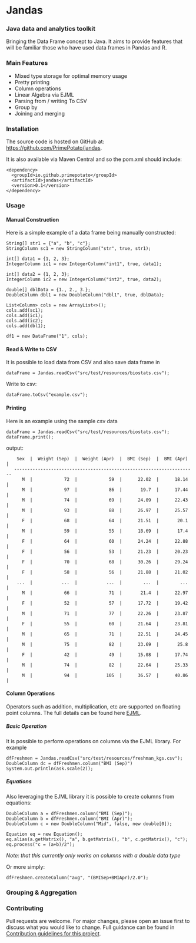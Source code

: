 # Jandas

### Java data and analytics toolkit 

Bringing the Data Frame concept to Java. It aims to provide features that will be familiar those who have used data frames in Pandas and R.

### Main Features

 * Mixed type storage for optimal memory usage
 * Pretty printing
 * Column operations
 * Linear Algebra via EJML   
 * Parsing from / writing To CSV
 * Group by
 * Joining and merging
  

### Installation
The source code is hosted on GitHub at: https://github.com/PrimePotato/jandas.

It is also available via Maven Central and so the pom.xml should include:

    <dependency>
      <groupId>io.github.primepotato</groupId>
      <artifactId>jandas</artifactId>
      <version>0.1</version>
    </dependency>


### Usage

#### Manual Construction

Here is a simple example of a data frame being manually constructed:  

    String[] str1 = {"a", "b", "c"};
    StringColumn sc1 = new StringColumn("str", true, str1);

    int[] data1 = {1, 2, 3};
    IntegerColumn ic1 = new IntegerColumn("int1", true, data1);

    int[] data2 = {1, 2, 3};
    IntegerColumn ic2 = new IntegerColumn("int2", true, data2);

    double[] dblData = {1., 2., 3.};
    DoubleColumn dbl1 = new DoubleColumn("dbl1", true, dblData);

    List<Column> cols = new ArrayList<>();
    cols.add(sc1);
    cols.add(ic1);
    cols.add(ic2);
    cols.add(dbl1);

    df1 = new DataFrame("1", cols);

#### Read & Write to CSV 

It is possible to load data from CSV and also save data frame in 

    dataFrame = Jandas.readCsv("src/test/resources/biostats.csv");

Write to csv:

    dataFrame.toCsv("example.csv");

                                                                     
#### Printing    
                                                                                             
Here is an example using the sample csv data                                                                             
                                                                                                                
    dataFrame = Jandas.readCsv("src/test/resources/biostats.csv");
    dataFrame.print();
                                                                                                                
output:                                                                                                         
                                                                                                                
        Sex  |  Weight (Sep)  |  Weight (Apr)  |  BMI (Sep)  |  BMI (Apr)  |
       ---------------------------------------------------------------------
          M  |            72  |            59  |      22.02  |      18.14  |
          M  |            97  |            86  |       19.7  |      17.44  |
          M  |            74  |            69  |      24.09  |      22.43  |
          M  |            93  |            88  |      26.97  |      25.57  |
          F  |            68  |            64  |      21.51  |       20.1  |
          M  |            59  |            55  |      18.69  |       17.4  |
          F  |            64  |            60  |      24.24  |      22.88  |
          F  |            56  |            53  |      21.23  |      20.23  |
          F  |            70  |            68  |      30.26  |      29.24  |
          F  |            58  |            56  |      21.88  |      21.02  |
        ...  |           ...  |           ...  |        ...  |        ...  |
          M  |            66  |            71  |       21.4  |      22.97  |
          F  |            52  |            57  |      17.72  |      19.42  |
          M  |            71  |            77  |      22.26  |      23.87  |
          F  |            55  |            60  |      21.64  |      23.81  |
          M  |            65  |            71  |      22.51  |      24.45  |
          M  |            75  |            82  |      23.69  |       25.8  |
          F  |            42  |            49  |      15.08  |      17.74  |
          M  |            74  |            82  |      22.64  |      25.33  |
          M  |            94  |           105  |      36.57  |      40.86  |

#### Column Operations

Operators such as addition, multiplication, etc are supported on floating point columns. The full details can be found 
here [EJML](http://ejml.org).
 
##### Basic Operation

It is possible to perform operations on columns via the EJML library. For example 

    dfFreshmen = Jandas.readCsv("src/test/resources/freshman_kgs.csv");
    DoubleColumn dc = dfFreshmen.column("BMI (Sep)")
    System.out.println(ask.scale(2));    

  
##### Equations

Also leveraging the EJML library it is possible to create columns from equations:

    DoubleColumn a = dfFreshmen.column("BMI (Sep)");
    DoubleColumn b = dfFreshmen.column("BMI (Apr)");
    DoubleColumn c = new DoubleColumn("Mid", false, new double[0]);

    Equation eq = new Equation();
    eq.alias(a.getMatrix(), "a", b.getMatrix(), "b", c.getMatrix(), "c");
    eq.process("c = (a+b)/2");

_Note: that this currently only works on columns with a double data type_  

Or more simply:
   
    dfFreshmen.createColumn("avg", "(BMISep+BMIApr)/2.0");
    
    
### Grouping & Aggregation




### Contributing
Pull requests are welcome. For major changes, please open an issue first to discuss what you would like to change. 
Full guidance can be found in [Contribution guidelines for this project](./contributing.md). 





   
  
 